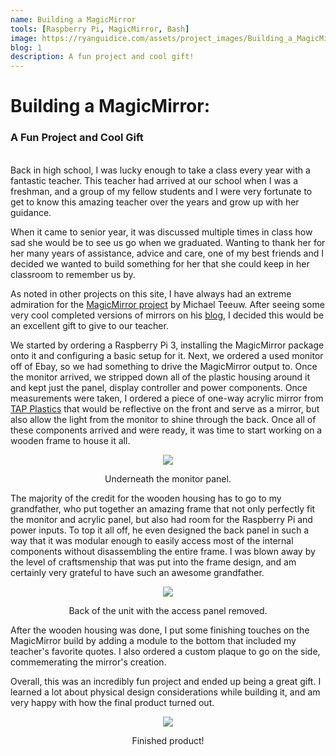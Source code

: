 ```yaml
---
name: Building a MagicMirror
tools: [Raspberry Pi, MagicMirror, Bash]
image: https://ryanguidice.com/assets/project_images/Building_a_MagicMirror/MagicMirror%20Final%20Product.JPG
blog: 1
description: A fun project and cool gift!
---
```

# Building a MagicMirror:
### A Fun Project and Cool Gift
<br>
Back in high school, I was lucky enough to take a class every year with a fantastic teacher. This teacher had arrived at our school when I was a freshman, and a group of my fellow students and I were very fortunate to get to know this amazing teacher over the years and grow up with her guidance.

When it came to senior year, it was discussed multiple times in class how sad she would be to see us go when we graduated. Wanting to thank her for her many years of assistance, advice and care, one of my best friends and I decided we wanted to build something for her that she could keep in her classroom to remember us by.

As noted in other projects on this site, I have always had an extreme admiration for the [MagicMirror project](https://magicmirror.builders/) by Michael Teeuw. After seeing some very cool completed versions of mirrors on his [blog](https://michaelteeuw.nl/), I decided this would be an excellent gift to give to our teacher.

We started by ordering a Raspberry Pi 3, installing the MagicMirror package onto it and configuring a basic setup for it. Next, we ordered a used monitor off of Ebay, so we had something to drive the MagicMirror output to. Once the monitor arrived, we stripped down all of the plastic housing around it and kept just the panel, display controller and power components. Once measurements were taken, I ordered a piece of one-way acrylic mirror from [TAP Plastics](https://www.tapplastics.com/product/plastics/cut_to_size_plastic/two_way_mirrored_acrylic/558) that would be reflective on the front and serve as a mirror, but also allow the light from the monitor to shine through the back. Once all of these components arrived and were ready, it was time to start working on a wooden frame to house it all.

<p align="center">
	<img src="https://ryanguidice.com/assets/project_images/Building_a_MagicMirror/Under_Panel.jpg">
	<center> Underneath the monitor panel. </center>
</p>

The majority of the credit for the wooden housing has to go to my grandfather, who put together an amazing frame that not only perfectly fit the monitor and acrylic panel, but also had room for the Raspberry Pi and power inputs. To top it all off, he even designed the back panel in such a way that it was modular enough to easily access most of the internal components without disassembling the entire frame. I was blown away by the level of craftsmenship that was put into the frame design, and am certainly very grateful to have such an awesome grandfather.

<p align="center">
	<img src="https://ryanguidice.com/assets/project_images/Building_a_MagicMirror/Rear_Interior.jpg">
	<center> Back of the unit with the access panel removed. </center>
</p>

After the wooden housing was done, I put some finishing touches on the MagicMirror build by adding a module to the bottom that included my teacher's favorite quotes. I also ordered a custom plaque to go on the side, commemerating the mirror's creation.

Overall, this was an incredibly fun project and ended up being a great gift. I learned a lot about physical design considerations while building it, and am very happy with how the final product turned out.

<p align="center">
	<img src="https://ryanguidice.com/assets/project_images/Building_a_MagicMirror/MagicMirror%20Final%20Product.JPG">
	<center> Finished product! </center>
</p>